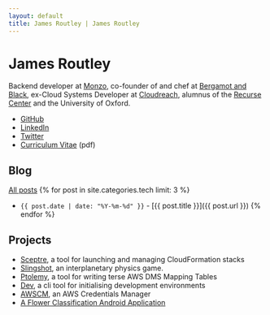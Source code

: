 ```yaml
---
layout: default
title: James Routley | James Routley
---
```


# James Routley

Backend developer at [Monzo](https://monzo.com/), co-founder of and chef at
[Bergamot and Black](http://bergamotandblack.com/), ex-Cloud Systems Developer
at [Cloudreach](https://www.cloudreach.com/), alumnus of the [Recurse
Center](https://www.recurse.com/) and the University of Oxford.

- [GitHub](https://github.com/jamesroutley)
- [LinkedIn](https://uk.linkedin.com/pub/james-routley/a8/28b/ab9)
- [Twitter](https://twitter.com/james_routley)
- [Curriculum Vitae](assets/pdf/james-routley-cv-2017-03-22.pdf) (pdf)

## Blog

[All posts](/blog.html)
{% for post in site.categories.tech limit: 3 %}
- `{{ post.date | date: "%Y-%m-%d" }}` - [{{ post.title }}]({{ post.url }}) {% endfor %}

## Projects

- [Sceptre](https://github.com/cloudreach/sceptre), a tool for launching and managing CloudFormation stacks
- [Slingshot](https://slingshot.jamesroutley.co.uk/), an interplanetary physics game.
- [Ptolemy](https://github.com/cloudreach/ptolemy), a tool for writing terse AWS DMS Mapping Tables
- [Dev](https://github.com/jamesroutley/dev), a cli tool for initialising development environments
- [AWSCM](awscm.html), an AWS Credentials Manager
- [A Flower Classification Android Application](flower.html)
